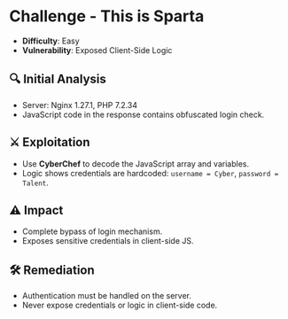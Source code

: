 # Challenge - This is Sparta

- **Difficulty**: Easy  
- **Vulnerability**: Exposed Client-Side Logic

## 🔍 Initial Analysis
- Server: Nginx 1.27.1, PHP 7.2.34
- JavaScript code in the response contains obfuscated login check.

## ⚔️ Exploitation
- Use **CyberChef** to decode the JavaScript array and variables.
- Logic shows credentials are hardcoded: `username = Cyber`, `password = Talent`.

## ⚠️ Impact
- Complete bypass of login mechanism.
- Exposes sensitive credentials in client-side JS.

## 🛠️ Remediation
- Authentication must be handled on the server.
- Never expose credentials or logic in client-side code.
